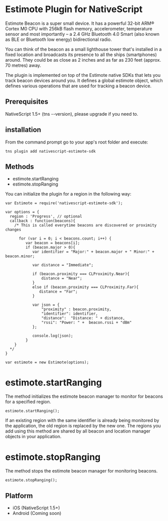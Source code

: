 # Estimote Plugin for NativeScript

Estimote Beacon is a super small device. It has a powerful 32-bit ARM® Cortex M0 CPU with 256kB flash memory, accelerometer, temperature sensor and most importantly – a 2.4 GHz Bluetooth 4.0 Smart (also known as BLE or Bluetooth low energy) bidirectional radio.

You can think of the beacon as a small lighthouse tower that's installed in a fixed location and broadcasts its presence to all the ships (smartphones) around. They could be as close as 2 inches and as far as 230 feet (approx. 70 metres) away.

The plugin is implemented on top of the Estimote native SDKs that lets you track beacon devices around you. It defines a global estimote object, which defines various operations that are used for tracking a beacon device.

## Prerequisites

NativeScript 1.5+ (tns --version), please upgrade if you need to.

## installation

From the command prompt go to your app's root folder and execute:

```
tns plugin add nativescript-estimote-sdk

```

## Methods

- estimote.startRanging
- estimote.stopRanging


You can initialize the plugin for a region in the following way:

    var Estimote = require('nativescript-estimote-sdk');

    var options = {
      region : 'Progress', // optional
      callback : function(beacons){
        /* This is called everytime beacons are discovered or proximity changes

          for (var i = 0; i < beacons.count; i++) {
             var beacon = beacons[i];
             if (beacon.major > 0){
                var identifier = "Major:" + beacon.major + " Minor:" + beacon.minor;

                var distance = "Immediate";

                if (beacon.proximity === CLProximity.Near){
                    distance = "Near";
                }
                else if (beacon.proximity === CLProximity.Far){
                   distance = "Far";
                }

                var json = {
                    "proximity" : beacon.proximity,
                    "identifier": identifier,
                    "distance":  "Distance: " + distance,
                    "rssi": "Power: " +  beacon.rssi + "dBm"
                };

                console.log(json);
             }
        }
      */
    }

    var estimote = new Estimote(options);


# estimote.startRanging

The method initializes the estimote beacon manager to monitor for beacons for a specified region.

    estimote.startRanging();

If an existing region with the same identifier is already being monitored by the application, the old region is replaced by the new one. The regions you add using this method are shared by all beacon and location manager objects in your application.


# estimote.stopRanging

The method stops the estimote beacon manager for monitoring beacons.

    estimote.stopRanging();

## Platform

- iOS (NativeScript 1.5+)
- Android (Coming soon)
